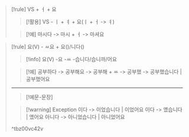 > [!rule] VS + ㅓ + 요
> > [!활용]
> > VS - ㅣ + ㅕ + 요(ㅣ + ㅓ -> ㅕ)
>
> > [!예]
> > 마시다 -> 마시 + ㅓ -> 마셔요

> [!rule] 요(V) - ㅆ요 + 요()/니다()
>
> > [!info]
> > 요(V)
> > -요
> > -ㅆ
> > -습니다/습니까/어요
>
> > [!예]
> > 공부하다 -> 공부해요 -> 공부해 + ㅆ -> 공부했 -> 공부했습니다 | 공부했어요
> ---
> > [!예문-문장]
> >
>
> > [!warning] Exception
> > 이다 -> 이었습니다 | 이었어요
> > 이다 -> 옜습니다 | 옜어요
> > 아니다 -> 아니었습니다 | 아니었어요
>
> ^tbz00vc42v
